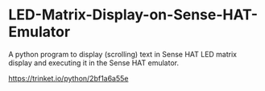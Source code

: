 # LED-Matrix-Display-on-Sense-HAT-Emulator
A python program to display (scrolling) text in Sense HAT LED matrix display and executing it in the Sense HAT emulator. 

https://trinket.io/python/2bf1a6a55e
